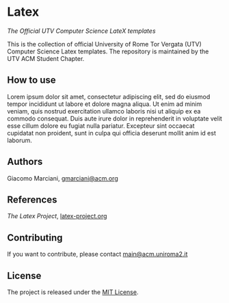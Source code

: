 # Latex

*The Official UTV Computer Science LateX templates*


This is the collection of official University of Rome Tor Vergata (UTV) Computer Science Latex templates.
The repository is maintained by the UTV ACM Student Chapter.

## How to use
Lorem ipsum dolor sit amet, consectetur adipiscing elit, sed do eiusmod tempor incididunt ut labore et dolore magna aliqua. Ut enim ad minim veniam, quis nostrud exercitation ullamco laboris nisi ut aliquip ex ea commodo consequat. Duis aute irure dolor in reprehenderit in voluptate velit esse cillum dolore eu fugiat nulla pariatur. Excepteur sint occaecat cupidatat non proident, sunt in culpa qui officia deserunt mollit anim id est laborum.


## Authors
Giacomo Marciani, [gmarciani@acm.org](mailto:gmarciani@acm.org)


## References
*The Latex Project*, [latex-project.org](http://www.latex-project.org)


## Contributing
If you want to contribute, please contact [main@acm.uniroma2.it](mailto:main@acm.uniroma2.it)


## License
The project is released under the [MIT License](https://opensource.org/licenses/MIT).
